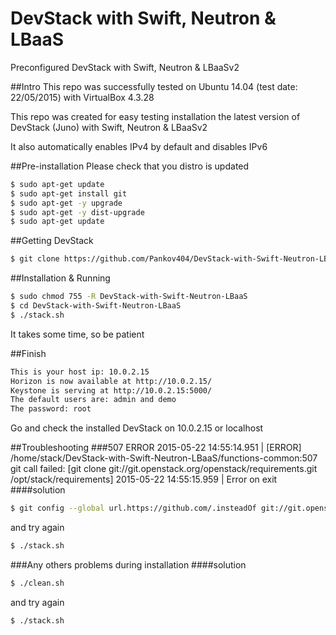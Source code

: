 # DevStack with Swift, Neutron &amp; LBaaS
Preconfigured DevStack with Swift, Neutron &amp; LBaaSv2

##Intro
This repo was successfully tested on Ubuntu 14.04 (test date: 22/05/2015) with VirtualBox 4.3.28

This repo was created for easy testing installation the latest version of DevStack (Juno) with Swift, Neutron &amp; LBaaSv2

It also automatically enables IPv4 by default and disables IPv6 

##Pre-installation
Please check that you distro is updated
```sh
$ sudo apt-get update
$ sudo apt-get install git
$ sudo apt-get -y upgrade 
$ sudo apt-get -y dist-upgrade 
$ sudo apt-get update
```

##Getting DevStack
```sh
$ git clone https://github.com/Pankov404/DevStack-with-Swift-Neutron-LBaaS
```
##Installation & Running 
```sh
$ sudo chmod 755 -R DevStack-with-Swift-Neutron-LBaaS
$ cd DevStack-with-Swift-Neutron-LBaaS
$ ./stack.sh
```
It takes some time, so be patient

##Finish

```sh
This is your host ip: 10.0.2.15
Horizon is now available at http://10.0.2.15/
Keystone is serving at http://10.0.2.15:5000/
The default users are: admin and demo
The password: root
```
Go and check the installed DevStack on 10.0.2.15 or localhost

##Troubleshooting
###507 ERROR
2015-05-22 14:55:14.951 | [ERROR] /home/stack/DevStack-with-Swift-Neutron-LBaaS/functions-common:507 git call failed: [git clone git://git.openstack.org/openstack/requirements.git /opt/stack/requirements]
2015-05-22 14:55:15.959 | Error on exit
####solution
```sh
$ git config --global url.https://github.com/.insteadOf git://git.openstack.org/
```
and try again
```sh
$ ./stack.sh
```
###Any others problems during installation
####solution
```sh
$ ./clean.sh
```
and try again
```sh
$ ./stack.sh
